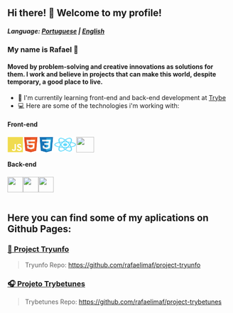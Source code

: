 ## Hi there! 👋 Welcome to my profile!
##### Language: [Portuguese](https://github.com/rafaelimaf/rafaelimaf/blob/main/README.md) | [English](https://github.com/rafaelimaf/rafaelimaf/blob/main/README-en.md)

### My name is Rafael 🌃

#### Moved by problem-solving and creative innovations as solutions for them. I work and believe in projects that can make this world, despite temporary, a good place to live.

- 📝 I'm currentily learning front-end and back-end development at <a href="https://github.com/betrybe">Trybe</a>
- 💻 Here are some of the technologies i'm working with:

<div style="display: inline_block">
  <h4>Front-end<h4/>
  <img align="left" height="35" width="35" src="https://raw.githubusercontent.com/devicons/devicon/master/icons/javascript/javascript-plain.svg">
  <img align="left" height="35" width="35" src="https://raw.githubusercontent.com/devicons/devicon/master/icons/html5/html5-original.svg">
  <img align="left" height="35" width="35" src="https://raw.githubusercontent.com/devicons/devicon/master/icons/css3/css3-original.svg">
  <img align="left" height="35" width="50" src="https://raw.githubusercontent.com/devicons/devicon/master/icons/react/react-original.svg">
  <img align="left" height="35" width="40" src="https://bendyworks.com/assets/images/blog/2020-05-04-ionic-react-and-redux-74ed1080.png">
</div>
</br>
</br>

<div style="display: inline_block">
  <h4>Back-end<h4/>
  <img align="left" height="35" width="35" src="https://user-images.githubusercontent.com/51785898/91357841-3fea0c00-e7c8-11ea-91de-947891a2dec6.png">
  <img align="left" height="35" width="35" src="https://www.freepnglogos.com/uploads/logo-mysql-png/logo-mysql-mysql-logo-png-images-are-download-crazypng-21.png">
  <img align="left" height="35" width="34" src="https://cdn.freebiesupply.com/logos/large/2x/nodejs-icon-logo-png-transparent.png">
</div>
</br>
</br>
</br>

## Here you can find some of my aplications on Github Pages:

### [🎴 Project Tryunfo](https://rafaelimaf.github.io/project-tryunfo/)
> Tryunfo Repo: https://github.com/rafaelimaf/project-tryunfo
### [🎧 Projeto Trybetunes](https://rafaelimaf.github.io/project-tybetunes)
> Trybetunes Repo: https://github.com/rafaelimaf/project-trybetunes
